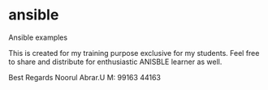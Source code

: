 # ansible
Ansible examples 

This is created for my training purpose exclusive for my students. Feel free to share and distribute for enthusiastic ANISBLE learner as well. 

Best Regards 
Noorul Abrar.U
M: 99163 44163
